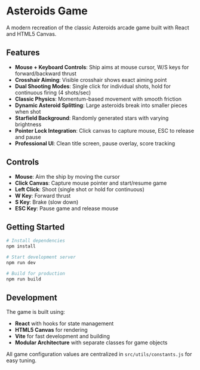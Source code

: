 # Asteroids Game

A modern recreation of the classic Asteroids arcade game built with React and HTML5 Canvas.

## Features

- **Mouse + Keyboard Controls**: Ship aims at mouse cursor, W/S keys for forward/backward thrust
- **Crosshair Aiming**: Visible crosshair shows exact aiming point
- **Dual Shooting Modes**: Single click for individual shots, hold for continuous firing (4 shots/sec)
- **Classic Physics**: Momentum-based movement with smooth friction
- **Dynamic Asteroid Splitting**: Large asteroids break into smaller pieces when shot
- **Starfield Background**: Randomly generated stars with varying brightness
- **Pointer Lock Integration**: Click canvas to capture mouse, ESC to release and pause
- **Professional UI**: Clean title screen, pause overlay, score tracking

## Controls

- **Mouse**: Aim the ship by moving the cursor
- **Click Canvas**: Capture mouse pointer and start/resume game  
- **Left Click**: Shoot (single shot or hold for continuous)
- **W Key**: Forward thrust
- **S Key**: Brake (slow down)
- **ESC Key**: Pause game and release mouse

## Getting Started

```bash
# Install dependencies
npm install

# Start development server
npm run dev

# Build for production
npm run build
```

## Development

The game is built using:
- **React** with hooks for state management
- **HTML5 Canvas** for rendering
- **Vite** for fast development and building
- **Modular Architecture** with separate classes for game objects

All game configuration values are centralized in `src/utils/constants.js` for easy tuning.
